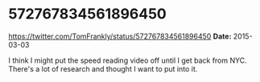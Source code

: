 # 572767834561896450
https://twitter.com/TomFrankly/status/572767834561896450
**Date:** 2015-03-03

I think I might put the speed reading video off until I get back from NYC. There's a lot of research and thought I want to put into it.
